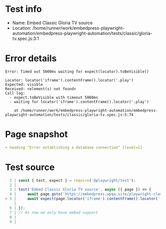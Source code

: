 # Test info

- Name: Embed Classic Gloria TV source
- Location: /home/runner/work/embedpress-playwright-automation/embedpress-playwright-automation/tests/classic/gloria-tv.spec.js:3:1

# Error details

```
Error: Timed out 5000ms waiting for expect(locator).toBeVisible()

Locator: locator('iframe').contentFrame().locator('.play')
Expected: visible
Received: <element(s) not found>
Call log:
  - expect.toBeVisible with timeout 5000ms
  - waiting for locator('iframe').contentFrame().locator('.play')

    at /home/runner/work/embedpress-playwright-automation/embedpress-playwright-automation/tests/classic/gloria-tv.spec.js:5:74
```

# Page snapshot

```yaml
- heading "Error establishing a database connection" [level=1]
```

# Test source

```ts
  1 | const { test, expect } = require('@playwright/test');
  2 |
  3 | test('Embed Classic Gloria TV source', async ({ page }) => {
  4 |     await page.goto('https://embedpress.wpqa.site/playwright-classic-editor/classic-gloria-tv/');
> 5 |     await expect(page.locator('iframe').contentFrame().locator('.play')).toBeVisible();
    |                                                                          ^ Error: Timed out 5000ms waiting for expect(locator).toBeVisible()
  6 | });
  7 | // As now we only have embed support
  8 |
  9 |
```